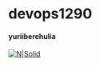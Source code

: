 # devops1290
#### yuriiberehulia
[![N|Solid](https://media1.tenor.com/m/CZp80ittTGEAAAAd/pir%C3%B3mano-meme.gif)](https://www.youtube.com/watch?v=hBTNyJ33LWI&list=RDhBTNyJ33LWI&start_radio=1)
